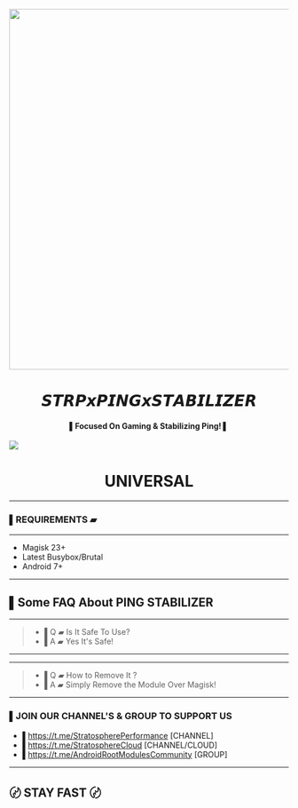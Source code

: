 <p align="center"><a href="https://t.me/AndroidRootModulesCommunity"><img src="https://i.imgur.com/zkVAV03.png" width="650"></a></p>
<h1 align="center"><b> 𝙎𝙏𝙍𝙋𝙭𝙋𝙄𝙉𝙂𝙭𝙎𝙏𝘼𝘽𝙄𝙇𝙄𝙕𝙀𝙍 </b></h1>  
 <h4 align="center">▌Focused On Gaming & Stabilizing Ping! ▌</h4>

 <a href="https://t.me/AndroidRootModulesCommunity"><img src="https://img.shields.io/badge/Join-Telegram%20Channel-red.svg?logo=Telegram"></a>
 
 <h1 align="center"><b> UNIVERSAL </b></h1>

-----
### ▌REQUIREMENTS ▰

-----
- Magisk 23+
- Latest Busybox/Brutal
- Android 7+
-----
## ▌Some FAQ About PING STABILIZER

-----
>- ▌Q ▰ Is It Safe To Use?
>- ▌A ▰ Yes It's Safe!
-----

-----
>- ▌Q ▰ How to Remove It ?
>- ▌A ▰ Simply Remove the Module Over Magisk!
------

### ▌JOIN OUR CHANNEL'S & GROUP TO SUPPORT US

- ▌https://t.me/StratospherePerformance [CHANNEL]
- ▌https://t.me/StratosphereCloud [CHANNEL/CLOUD]
- ▌https://t.me/AndroidRootModulesCommunity [GROUP]
-----

## 〄 STAY FAST 〄
